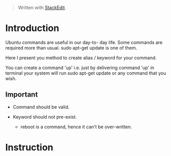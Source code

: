 
﻿


> Written with [StackEdit](https://stackedit.io/).

# Introduction
Ubuntu commands are useful in our day-to- day life. Some commands are required more than usual.
sudo apt-get update is one of them.

Here I present you method to create alias / keyword for your command.

You can create a command 'up'  i.e. just by delivering command 'up' in terminal your system will run sudo apt-get update or any command that you wish.

## Important

- Command should be valid.

- Keyword should not pre-exist.
	- reboot is a command, hence it can't be over-written.



# Instruction
 
